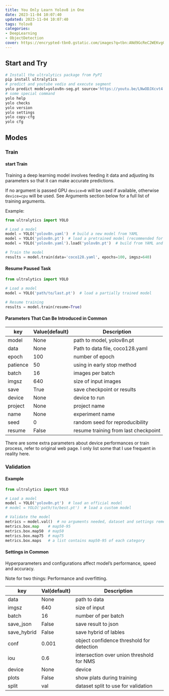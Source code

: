 ```yaml
---
title: You Only Learn Yolov8 in One
date: 2023-11-04 10:07:40
updated: 2023-11-04 10:07:40
tags: Yolov8
categories:
- DeepLearning
- ObjectDetection
cover: https://encrypted-tbn0.gstatic.com/images?q=tbn:ANd9GcReC2WEKvgGPCIbrMPf9OC7y6odxYyDKo9drPtpkmhCmZ5KGtR4BWmROLF9oN-ocBXX_g&usqp=CAU
---
```


## Start and Try

```bash
# Install the ultralytics package from PyPI
pip install ultralytics
# predict and youtube vedio and execute segment
yolo predict model=yolov8n-seg.pt source='https://youtu.be/LNwODJXcvt4' imgsz=320
# some special command
yolo help
yolo checks
yolo version
yolo settings
yolo copy-cfg
yolo cfg

```
<!-- more -->


## Modes

### Train

#### start Train

Training a deep learning model involves feeding it data and adjusting its parameters so that it can make accurate predictions. 

If no argument is passed GPU `device=0` will be used if available, otherwise `device=cpu` will be used. See Arguments section below for a full list of training arguments.

Example:

```python
from ultralytics import YOLO

# Load a model
model = YOLO('yolov8n.yaml')  # build a new model from YAML
model = YOLO('yolov8n.pt')  # load a pretrained model (recommended for training)
model = YOLO('yolov8n.yaml').load('yolov8n.pt')  # build from YAML and transfer weights

# Train the model
results = model.train(data='coco128.yaml', epochs=100, imgsz=640)

```

#### Resume Paused Task

```python
from ultralytics import YOLO

# Load a model
model = YOLO('path/to/last.pt')  # load a partially trained model

# Resume training
results = model.train(resume=True)

```

#### Parameters That Can Be Introduced in Common

| key      | Value(default) | Description                          |
| -------- | -------------- | ------------------------------------ |
| model    | None           | path to model, yolov8n.pt            |
| data     | None           | Path to data file, coco128.yaml      |
| epoch    | 100            | number of epoch                      |
| patience | 50             | using in early stop method           |
| batch    | 16             | images per batch                     |
| imgsz    | 640            | size of input images                 |
| save     | True           | save checkpoint or results           |
| device   | None           | device to run                        |
| project  | None           | project name                         |
| name     | None           | experiment name                      |
| seed     | 0              | random seed for reproducibility      |
| resume   | False          | resume training from last checkpoint |

There are some extra parameters about device performances or train process, refer to original web page. I only list some that I use frequent in reality here.



### Validation

#### Example

```python
from ultralytics import YOLO

# Load a model
model = YOLO('yolov8n.pt')  # load an official model
# model = YOLO('path/to/best.pt')  # load a custom model

# Validate the model
metrics = model.val()  # no arguments needed, dataset and settings remembered
metrics.box.map    # map50-95
metrics.box.map50  # map50
metrics.box.map75  # map75
metrics.box.maps   # a list contains map50-95 of each category

```

#### Settings in Common

Hyperparameters and configurations affect model’s performance, speed and accuracy.

Note for two things: Performance and overfitting.

| key         | Val(default) | Description                               |
| ----------- | ------------ | ----------------------------------------- |
| data        | None         | path to data                              |
| imgsz       | 640          | size of input                             |
| batch       | 16           | number of per batch                       |
| save_json   | False        | save result to json                       |
| save_hybrid | False        | save hybrid of lables                     |
| conf        | 0.001        | object confidence threshold for detection |
| iou         | 0.6          | intersection over union threshold for NMS |
| device      | None         | device                                    |
| plots       | False        | show plats during training                |
| split       | val          | dataset split to use for validation       |